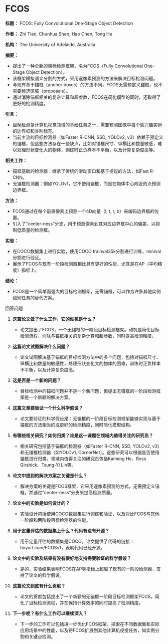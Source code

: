 # FCOS

**标题：** FCOS: Fully Convolutional One-Stage Object Detection

**作者：** Zhi Tian, Chunhua Shen, Hao Chen, Tong He

**机构：** The University of Adelaide, Australia

**摘要：**
- 提出了一种全新的目标检测框架，名为FCOS（Fully Convolutional One-Stage Object Detection）。
- 该框架模拟语义分割的方式，采用逐像素预测的方法来解决目标检测问题。
- 与现有基于锚框（anchor boxes）的方法不同，FCOS无需预定义锚框，也不需要候选区域（proposals）。
- 通过消除锚框相关的复杂计算和超参数，FCOS在简化模型的同时，还取得了更好的检测精度。

**引言：**
- 目标检测是计算机视觉领域的基础任务之一，需要预测图像中每个感兴趣实例的边界框和类别标签。
- 当前主流的目标检测器（如Faster R-CNN, SSD, YOLOv2, v3）依赖于预定义的锚框，但这些方法存在一些缺点，比如对锚框尺寸、纵横比和数量敏感，难以处理形状变化大的物体，训练时正负样本不平衡，以及计算复杂度高等。

**相关工作：**
- 锚框基础的检测器：继承了传统的滑动窗口和基于提议的方法，如Fast R-CNN。
- 无锚框检测器：例如YOLOv1，它不使用锚框，而是在物体中心附近的点预测边界框。

**方法：**
- FCOS通过在每个前景像素上预测一个4D向量（l, t, r, b）来编码边界框的位置。
- 引入了“center-ness”分支，用于预测像素到其对应边界框中心的偏差，以抑制低质量的检测框。

**实验：**
- 在COCO数据集上进行实验，使用COCO trainval35k分割进行训练，minival分割进行验证。
- 展示了FCOS与现有一阶段检测器相比具有更好的性能，尤其是在AP（平均精度）指标上。

**结论：**
- FCOS是一个简单而强大的目标检测框架，无需锚框，可以作为许多其他实例级别任务的替代方案。


回答问题

1. **这篇论文做了什么工作，它的动机是什么？**
   - 论文提出了FCOS，一个无锚框的一阶段目标检测框架。动机是简化目标检测流程，消除与锚框相关的复杂计算和超参数，同时提高检测精度。

2. **这篇论文试图解决什么问题？**
   - 论文试图解决基于锚框的目标检测方法中的多个问题，包括对锚框尺寸、纵横比和数量的敏感性，处理形状变化大的物体的困难，训练时正负样本不平衡，以及计算复杂度高。

3. **这是否是一个新的问题？**
   - 目标检测中的锚框问题并不是一个新问题，但提出无锚框的一阶段检测框架是一个新颖的解决方案。

4. **这篇文章要验证一个什么科学假设？**
   - 论文要验证的科学假设是：无锚框的一阶段目标检测框架能够实现与基于锚框的方法相当的或更好的检测精度，同时简化模型结构。

5. **有哪些相关研究？如何归类？谁是这一课题在领域内值得关注的研究员？**
   - 相关研究包括基于锚框的检测器（如Faster R-CNN, SSD, YOLOv2, v3）和无锚框检测器（如YOLOv1, CornerNet）。这些研究可以根据是否使用锚框进行归类。领域内值得关注的研究员包括Kaiming He、Ross Girshick、Tsung-Yi Lin等。

6. **论文中提到的解决方案之关键是什么？**
   - 解决方案的关键是FCOS框架，它采用逐像素预测的方式，无需预定义锚框，并通过“center-ness”分支来提高检测质量。

7. **论文中的实验是如何设计的？**
   - 实验设计包括使用COCO数据集进行训练和验证，以及对比FCOS与其他一阶段和两阶段目标检测器的性能。

8. **用于定量评估的数据集上什么？代码有没有开源？**
   - 用于定量评估的数据集是COCO。论文提供了代码的链接：tinyurl.com/FCOSv1，表明代码已经开源。

9. **论文中的实验及结果有没有很好地支持需要验证的科学假设？**
   - 是的，实验结果表明FCOS在AP等指标上超越了现有的一阶段检测器，支持了论文的科学假设。

10. **这篇论文到底有什么贡献？**
    - 论文的贡献包括提出了一个新颖的无锚框一阶段目标检测框架FCOS，简化了目标检测流程，并在保持计算效率的同时提高了检测精度。

11. **下一步呢？有什么工作可以继续深入？**
    - 下一步的工作可以包括进一步优化FCOS框架，探索在不同数据集和实际应用场景中的性能，以及将FCOS扩展到其他计算机视觉任务，如实例分割和关键点检测。


